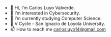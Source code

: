 - 👋 Hi, I’m Carlos Luyo Valverde.
- 👀 I’m interested in Cybersecurity.
- 🌱 I’m currently studying Computer Science.
- 🏫 V Cycle -  San Ignacio de Loyola University.
- 📫 How to reach me carlosluyo14@gmail.com
<!---
carlosjavierluyovalverde/carlosjavierluyovalverde is a ✨ special ✨ repository because its `README.md` (this file) appears on your GitHub profile.
You can click the Preview link to take a look at your changes.
--->

